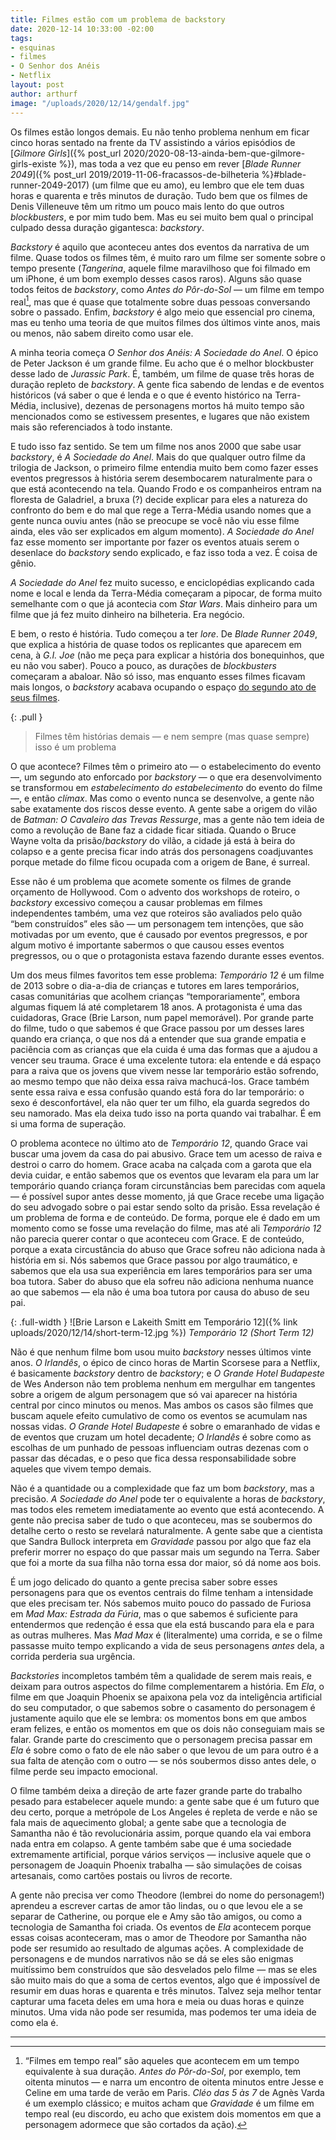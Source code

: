 ```yaml
---
title: Filmes estão com um problema de backstory
date: 2020-12-14 10:33:00 -02:00
tags:
- esquinas
- filmes
- O Senhor dos Anéis
- Netflix
layout: post
author: arthurf
image: "/uploads/2020/12/14/gendalf.jpg"
---
```


Os filmes estão longos demais. Eu não tenho problema nenhum em ficar cinco horas sentado na frente da TV assistindo a vários episódios de [*Gilmore Girls*]({% post_url 2020/2020-08-13-ainda-bem-que-gilmore-girls-existe %}), mas toda a vez que eu penso em rever [*Blade Runner 2049*]({% post_url 2019/2019-11-06-fracassos-de-bilheteria %}#blade-runner-2049-2017) (um filme que eu amo), eu lembro que ele tem duas horas e quarenta e três minutos de duração. Tudo bem que os filmes de Denis Villeneuve têm um ritmo um pouco mais lento do que outros *blockbusters*, e por mim tudo bem. Mas eu sei muito bem qual o principal culpado dessa duração gigantesca: *backstory*.

*Backstory* é aquilo que aconteceu antes dos eventos da narrativa de um filme. Quase todos os filmes têm, é muito raro um filme ser somente sobre o tempo presente (*Tangerina*, aquele filme maravilhoso que foi filmado em um iPhone, é um bom exemplo desses casos raros). Alguns são quase todos feitos de *backstory*, como *Antes do Pôr-do-Sol* — um filme em tempo real[^1], mas que é quase que totalmente sobre duas pessoas conversando sobre o passado. Enfim, *backstory* é algo meio que essencial pro cinema, mas eu tenho uma teoria de que muitos filmes dos últimos vinte anos, mais ou menos, não sabem direito como usar ele.

A minha teoria começa *O Senhor dos Anéis: A Sociedade do Anel*. O épico de Peter Jackson é um grande filme. Eu acho que é o melhor blockbuster desse lado de *Jurassic Park*. É, também, um filme de quase três horas de duração repleto de *backstory*. A gente fica sabendo de lendas e de eventos históricos (vá saber o que é lenda e o que é evento histórico na Terra-Média, inclusive), dezenas de personagens mortos há muito tempo são mencionados como se estivessem presentes, e lugares que não existem mais são referenciados à todo instante.

E tudo isso faz sentido. Se tem um filme nos anos 2000 que sabe usar *backstory*, é *A Sociedade do Anel*. Mais do que qualquer outro filme da trilogia de Jackson, o primeiro filme entendia muito bem como fazer esses eventos pregressos à história serem desembocarem naturalmente para o que está acontecendo na tela. Quando Frodo e os companheiros entram na floresta de Galadriel, a bruxa (?) decide explicar para eles a natureza do confronto do bem e do mal que rege a Terra-Média usando nomes que a gente nunca ouviu antes (não se preocupe se você não viu esse filme ainda, eles vão ser explicados em algum momento). *A Sociedade do Anel* faz esse momento ser importante por fazer os eventos atuais serem o desenlace do *backstory* sendo explicado, e faz isso toda a vez. É coisa de gênio.

*A Sociedade do Anel* fez muito sucesso, e enciclopédias explicando cada nome e local e lenda da Terra-Média começaram a pipocar, de forma muito semelhante com o que já acontecia com *Star Wars*. Mais dinheiro para um filme que já fez muito dinheiro na bilheteria. Era negócio.

E bem, o resto é história. Tudo começou a ter *lore*. De *Blade Runner 2049*, que explica a história de quase todos os replicantes que aparecem em cena, à *G.I. Joe* (não me peça para explicar a história dos bonequinhos, que eu não vou saber). Pouco a pouco, as durações de *blockbusters* começaram a abaloar. Não só isso, mas enquanto esses filmes ficavam mais longos, o *backstory* acabava ocupando o espaço [do segundo ato de seus filmes](https://www.vox.com/2016/6/29/12046656/independence-day-resurgence-bad-review-no-second-act-problem).


{: .pull }
> Filmes têm histórias demais — e nem sempre (mas quase sempre) isso é um problema

O que acontece? Filmes têm o primeiro ato — o estabelecimento do evento —, um segundo ato enforcado por *backstory* — o que era desenvolvimento se transformou em *estabelecimento do estabelecimento* do evento do filme —, e então *clímax*. Mas como o evento nunca se desenvolve, a gente não sabe exatamente dos riscos desse evento. A gente sabe a origem do vilão de *Batman: O Cavaleiro das Trevas Ressurge*, mas a gente não tem ideia de como a revolução de Bane faz a cidade ficar sitiada. Quando o Bruce Wayne volta da prisão/*backstory* do vilão, a cidade já está à beira do colapso e a gente precisa ficar indo atrás dos personagens coadjuvantes porque metade do filme ficou ocupada com a origem de Bane, é surreal.

Esse não é um problema que acomete somente os filmes de grande orçamento de Hollywood. Com o advento dos workshops de roteiro, o *backstory* excessivo começou a causar problemas em filmes independentes também, uma vez que roteiros são avaliados pelo quão “bem construídos” eles são — um personagem tem intenções, que são motivadas por um evento, que é causado por eventos pregressos, e por algum motivo é importante sabermos o que causou esses eventos pregressos, ou o que o protagonista estava fazendo durante esses eventos.

Um dos meus filmes favoritos tem esse problema: *Temporário 12* é um filme de 2013 sobre o dia-a-dia de crianças e tutores em lares temporários, casas comunitárias que acolhem crianças “temporariamente”, embora algumas fiquem lá até completarem 18 anos. A protagonista é uma das cuidadoras, Grace (Brie Larson, num papel memorável). Por grande parte do filme, tudo o que sabemos é que Grace passou por um desses lares quando era criança, o que nos dá a entender que sua grande empatia e paciência com as crianças que ela cuida é uma das formas que a ajudou a vencer seu trauma. Grace é uma excelente tutora: ela entende e dá espaço para a raiva que os jovens que vivem nesse lar temporário estão sofrendo, ao mesmo tempo que não deixa essa raiva machucá-los. Grace também sente essa raiva e essa confusão quando está fora do lar temporário: o sexo é desconfortável, ela não quer ter um filho, ela guarda segredos do seu namorado. Mas ela deixa tudo isso na porta quando vai trabalhar. É em si uma forma de superação.

O problema acontece no último ato de *Temporário 12*, quando Grace vai buscar uma jovem da casa do pai abusivo. Grace tem um acesso de raiva e destroi o carro do homem. Grace acaba na calçada com a garota que ela devia cuidar, e então sabemos que os eventos que levaram ela para um lar temporário quando criança foram circunstâncias bem parecidas com aquela — é possível supor antes desse momento, já que Grace recebe uma ligação do seu advogado sobre o pai estar sendo solto da prisão. Essa revelação é um problema de forma e de conteúdo. De forma, porque ele é dado em um momento como se fosse uma revelação do filme, mas até ali *Temporário 12* não parecia querer contar o que aconteceu com Grace. E de conteúdo, porque a exata circustância do abuso que Grace sofreu não adiciona nada à história em si. Nós sabemos que Grace passou por algo traumático, e sabemos que ela usa sua experiência em lares temporários para ser uma boa tutora. Saber do abuso que ela sofreu não adiciona nenhuma nuance ao que sabemos — ela não é uma boa tutora por causa do abuso de seu pai.

{: .full-width }
![Brie Larson e Lakeith Smitt em Temporário 12]({% link uploads/2020/12/14/short-term-12.jpg %})
*Temporário 12 (Short Term 12)*

Não é que nenhum filme bom usou muito *backstory* nesses últimos vinte anos. *O Irlandês*, o épico de cinco horas de Martin Scorsese para a Netflix, é basicamente *backstory* dentro de *backstory*; e *O Grande Hotel Budapeste* de Wes Anderson não tem problema nenhum em mergulhar em tangentes sobre a origem de algum personagem que só vai aparecer na história central por cinco minutos ou menos. Mas ambos os casos são filmes que buscam aquele efeito cumulativo de como os eventos se acumulam nas nossas vidas. *O Grande Hotel Budapeste* é sobre o emaranhado de vidas e de eventos que cruzam um hotel decadente; *O Irlandês* é sobre como as escolhas de um punhado de pessoas influenciam outras dezenas com o passar das décadas, e o peso que fica dessa responsabilidade sobre aqueles que vivem tempo demais.

Não é a quantidade ou a complexidade que faz um bom *backstory*, mas a precisão. *A Sociedade do Anel* pode ter o equivalente a horas de *backstory*, mas todos eles remetem imediatamente ao evento que está acontecendo. A gente não precisa saber de tudo o que aconteceu, mas se soubermos do detalhe certo o resto se revelará naturalmente. A gente sabe que a cientista que Sandra Bullock interpreta em *Gravidade* passou por algo que faz ela preferir morrer no espaço do que passar mais um segundo na Terra. Saber que foi a morte da sua filha não torna essa dor maior, só dá nome aos bois.

É um jogo delicado do quanto a gente precisa saber sobre esses personagens para que os eventos centrais do filme tenham a intensidade que eles precisam ter. Nós sabemos muito pouco do passado de Furiosa em *Mad Max: Estrada da Fúria*, mas o que sabemos é suficiente para entendermos que redenção é essa que ela está buscando para ela e para as outras mulheres. Mas *Mad Max* é (literalmente) uma corrida, e se o filme passasse muito tempo explicando a vida de seus personagens _antes_ dela, a corrida perderia sua urgência.

*Backstories* incompletos também têm a qualidade de serem mais reais, e deixam para outros aspectos do filme complementarem a história. Em *Ela*, o filme em que Joaquin Phoenix se apaixona pela voz da inteligência artificial do seu computador, o que sabemos sobre o casamento do personagem é justamente aquilo que ele se lembra: os momentos bons em que ambos eram felizes, e então os momentos em que os dois não conseguiam mais se falar. Grande parte do crescimento que o personagem precisa passar em *Ela* é sobre como o fato de ele não saber o que levou de um para outro é a sua falta de atenção com o outro — se nós soubermos disso antes dele, o filme perde seu impacto emocional.

O filme também deixa a direção de arte fazer grande parte do trabalho pesado para estabelecer aquele mundo: a gente sabe que é um futuro que deu certo, porque a metrópole de Los Angeles é repleta de verde e não se fala mais de aquecimento global; a gente sabe que a tecnologia de Samantha não é tão revolucionária assim, porque quando ela vai embora nada entra em colapso. A gente também sabe que é uma sociedade extremamente artificial, porque vários serviços — inclusive aquele que o personagem de Joaquin Phoenix trabalha — são simulações de coisas artesanais, como cartões postais ou livros de recorte.

A gente não precisa ver como Theodore (lembrei do nome do personagem!) aprendeu a escrever cartas de amor tão lindas, ou o que levou ele a se separar de Catherine, ou porque ele e Amy são tão amigos, ou como a tecnologia de Samantha foi criada. Os eventos de *Ela* acontecem porque essas coisas aconteceram, mas o amor de Theodore por Samantha não pode ser resumido ao resultado de algumas ações. A complexidade de personagens e de mundos narrativos não se dá se eles são enigmas muitíssimo bem construídos que são desvelados pelo filme — mas se eles são muito mais do que a soma de certos eventos, algo que é impossível de resumir em duas horas e quarenta e três minutos. Talvez seja melhor tentar capturar uma faceta deles em uma hora e meia ou duas horas e quinze minutos. Uma vida não pode ser resumida, mas podemos ter uma ideia de como ela é.

***

[^1]: “Filmes em tempo real” são aqueles que acontecem em um tempo equivalente à sua duração. *Antes do Pôr-do-Sol*, por exemplo, tem oitenta minutos — e narra um encontro de oitenta minutos entre Jesse e Celine em uma tarde de verão em Paris. *Cléo das 5 às 7* de Agnès Varda é um exemplo clássico; e muitos acham que *Gravidade* é um filme em tempo real (eu discordo, eu acho que existem dois momentos em que a personagem adormece que são cortados da ação).
